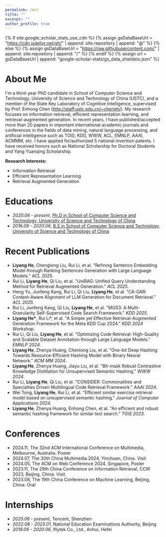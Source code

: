 ```yaml
---
permalink: /en/
title: ""
excerpt: ""
author_profile: true
---
```


{% if site.google_scholar_stats_use_cdn %}
{% assign gsDataBaseUrl = "https://cdn.jsdelivr.net/gh/" | append: site.repository | append: "@" %}
{% else %}
{% assign gsDataBaseUrl = "https://raw.githubusercontent.com/" | append: site.repository | append: "/" %}
{% endif %}
{% assign url = gsDataBaseUrl | append: "google-scholar-stats/gs_data_shieldsio.json" %}

# About Me
<span class='anchor' id='about-me'></span>

I'm a third-year PhD candidate in School of Computer Science and Technology, University of Science and Technology of China (USTC), and a member of the State Key Laboratory of Cognitive Intelligence, supervised by Prof. Enhong Chen (http://staff.ustc.edu.cn/~cheneh/). My research focuses on information retrieval, efficient representation learning, and retrieval-augmented generation. In recent years, I have published/accepted more than 20 papers in important international academic journals and conferences in the fields of data mining, natural language processing, and artificial intelligence such as TOIS, KDD, WWW, ACL, EMNLP, AAAI, ACMMM, etc. I have applied for/authorized 5 national invention patents. I have received honors such as National Scholarship for Doctoral Students and Yang Yuanqing Scholarship.

 <!-- <a href='https://scholar.google.com/citations?user=WMkMTb4AAAAJ'><img src="https://img.shields.io/endpoint?url={{ url | url_encode }}&logo=Google%20Scholar&labelColor=f6f6f6&color=9cf&style=flat&label=citations"></a>。 -->

**Research Interests:**
- Information Retrieval
- Efficient Representation Learning
- Retrieval Augmented Generation


<span class='anchor' id='-xl'></span>

# Educations
- *2020.06 - present*, <a href="https://en.ustc.edu.cn/">Ph.D in School of Computer Science and Technology, University of Science and Technology of China</a>
- *2016.09 - 2020.06*, <a href="https://en.ustc.edu.cn/">B.S in School of Computer Science and Technology, University of Science and Technology of China</a>
 
<span class='anchor' id='-lwzl'></span>

# Recent Publications

- **Liyang He**, Chenglong Liu, Rui Li, et al. "Refining Sentence Embedding Model through Ranking Sentences Generation with Large Language Models." *ACL 2025*.
- Rui Li, **Liyang He**, Qi Liu, et al. "UniRAG: Unified Query Understanding Method for Retrieval Augmented Generation." *ACL 2025*.
- Heng Yu, Junfeng Kang, Rui Li, Qi Liu, **Liyang He**, et al. "CA-GAR: Context-Aware Alignment of LLM Generation for Document Retrieval." *ACL 2025*.
- Rui Li, Junfeng Kang, Qi Liu, **Liyang He**, et al. "MGS3: A Multi-Granularity Self-Supervised Code Search Framework." *KDD 2025*.
- **Liyang He\***, Rui Li\*, et al. "A Simple yet Effective Retrieval-Augmented Generation Framework for the Meta KDD Cup 2024." *KDD 2024 Workshop*.
- Rui Li, Qi Liu, **Liyang He**, et al. "Optimizing Code Retrieval: High-Quality and Scalable Dataset Annotation through Large Language Models." *EMNLP 2024*.
- **Liyang He**, Zhenya Huang, Chenlong Liu, et al. "One-bit Deep Hashing: Towards Resource-Efficient Hashing Model with Binary Neural Network." *ACM MM 2024*.
- **Liyang He**, Zhenya Huang, Jiayu Liu, et al. "Bit-mask Robust Contrastive Knowledge Distillation for Unsupervised Semantic Hashing." *WWW 2024*.
- Rui Li, **Liyang He**, Qi Liu, et al. "CONSIDER: Commonalities and Specialties Driven Multilingual Code Retrieval Framework." *AAAI 2024*.
- Wei Tong, **Liyang He**, Rui Li, et al. "Efficient similar exercise retrieval model based on unsupervised semantic hashing." *Journal of Computer Applications 2024*.
- **Liyang He**, Zhenya Huang, Enhong Chen, et al. "An efficient and robust semantic hashing framework for similar text search." *TOIS 2023*.

<span class='anchor' id='-xshy'></span>

# Conferences
- 2024.11, The 32nd ACM International Conference on Multimedia, Melbourne, Australia. Poster
- 2024.07, The 30th China Multimedia 2024, Yinchuan, China. Visit
- 2024.05, The ACM on Web Conference 2024, Singapore, Poster
- 2023.11, The 29th China Conference on Information Retrieval, CCIR 2023, Beijing, China. Visit
- 2023.08, The 19th China Conference on Machine Learning, Beijing, China. Oral

<span class='anchor' id='-gzsx'></span>

# Internships
- *2025.06 - present*, Tencent, Shenzhen
- *2022.08 - 2023.01*, National Education Examinations Authority, Beijing
- *2019.09 - 2020.06*, Iflytek Co., Ltd., Anhui, Hefei